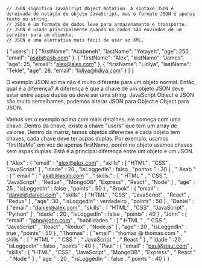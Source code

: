 
    // JSON significa JavaScript Object Notation. A sintaxe JSON é dereivada de notação de objeto JavaScript, mas o formato JSON é apenas texto ou string. 
    // JSOn é um formato de dados leve para armazenamento e transporte. 
    // JSON é usado principalmente quando os dados são enviados de um servidor para um cliente.
    // JSON é uma alernativa mais fácil de usar ao XML.


{
  "users": [
    {
      "firstName": "Asabeneh",
      "lastName": "Yetayeh",
      "age": 250,
      "email": "asab@asb.com"
    },
    {
      "firstName": "Alex",
      "lastName": "James",
      "age": 25,
      "email": "alex@alex.com"
    },
    {
      "firstName": "Lidiya",
      "lastName": "Tekle",
      "age": 28,
      "email": "lidiya@lidiya.com"
    }
  ]
}

O exemplo JSON acima não é muito diferente para um objeto normal. Então, qual é a diferença? A diferença é que a chave de um objeto JSON deve estar entre aspas duplas ou deve ser uma string. 
JavaScript Object e JSON são muito semelhantes, podemos alterar JSON para Object e Object para JSON.

Vamos ver o exemplo acima com mais detalhes, ele começa com uma chave. Dentro da chave, existe a chave "users" que tem um array de valores. 
Dentro da matriz, temos objetos diferentes e cada objeto tem chaves, cada chave deve ter aspas duplas.
Por exemplo, usamos "firstNaMe" em vez de apenas firstName, porém no objeto usamos chaves sem aspas duplas. Está é a principal diferença entre um objeto e um JSON.

{ 
    "Alex" : { 
        "email" : "alex@alex.com" , 
        "skills" : [ 
            "HTML" , 
            "CSS" , 
            "JavaScript" 
        ] , 
        "idade" : 20 , 
        "isLoggedIn" : falso , 
        "pontos " : 30 
    } , 
    " Asab " : { 
        " email " : " asab@asab.com " , 
        " skills " : [ 
            " HTML " , 
            " CSS ", 
            "JavaScript" , 
            "Redux" , 
            "MongoDB", 
            "Express" , 
            "React" , 
            "Node" 
        ] , 
        "age" : 25 , 
        "isLoggedIn" : false , 
        "points" : 50 
    } , 
    "Brook" : { 
        "email" : "daniel@daniel.com" , 
        "skills" : [ 
            "HTML" , 
            "CSS" , 
            "JavaScript" , 
            "React" , 
            "Redux" 
        ] , 
        "age" :30 , 
        "isLoggedIn" : verdadeiro ,
        "points" : 50 
    } , 
    "Daniel" : { 
        "email" : "daniel@alex.com" , 
        "skills" : [ 
            "HTML" , 
            "CSS" , 
            "JavaScript" , 
            "Python" 
        ] , 
        "idade" : 20 , 
        "isLoggedIn" : false , 
        "points" : 40 
    } , 
    "John" : { 
        "email" : "john@john.com" , 
        "habilidades " : [ 
            " HTML " , 
            " CSS ", 
            "JavaScript" , 
            "React" , 
            "Redux" , 
            "Node.js" 
        ] , 
        "age" : 20 , 
        "isLoggedIn" : true , 
        "points" : 50 
    } , 
    "Thomas" : { 
        "email" : "thomas @ thomas.com " , 
        " skills " : [ 
            " HTML " , 
            " CSS " , 
            " JavaScript " , 
            " React " 
        ] , 
        " idade " :20 , 
        "isLoggedIn" : falso ,
        "points" : 40 
    } , 
    "Paul" : { 
        "email" : "paul@paul.com" , 
        "skills" : [ 
            "HTML" , 
            "CSS" , 
            "JavaScript" , 
            "MongoDB" , 
            "Express" , 
            " React " , 
            " Node " 
        ] , 
        " age " : 20 , 
        " isLoggedIn " : false , 
        " points " : 40 
    } 
}